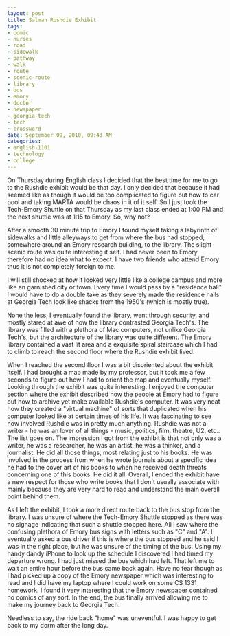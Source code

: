 ```yaml
--- 
layout: post
title: Salman Rushdie Exhibit
tags: 
- comic
- nurses
- road
- sidewalk
- pathway
- walk
- route
- scenic-route
- library
- bus
- emory
- doctor
- newspaper
- georgia-tech
- tech
- crossword
date: September 09, 2010, 09:43 AM
categories: 
- english-1101
- technology
- college
---
```

On Thursday during English class I decided that the best time for me to go to the Rushdie exhibit would be that day. I only decided that because it had seemed like as though it would be too complicated to figure out how to car pool and taking MARTA would be chaos in it of it self. So I just took the Tech-Emory Shuttle on that Thursday as my last class ended at 1:00 PM and the next shuttle was at 1:15 to Emory. So, why not?

After a smooth 30 minute trip to Emory I found myself taking a labyrinth of sidewalks and little alleyways to get from where the bus had stopped, somewhere around an Emory research building, to the library. The slight scenic route was quite interesting it self. I had never been to Emory therefore had no idea what to expect. I have two friends who attend Emory thus it is not completely foreign to me.

I will still shocked at how it looked very little like a college campus and more like an garnished city or town. Every time I would pass by a "residence hall" I would have to do a double take as they severely made the residence halls at Georgia Tech look like shacks from the 1950's (which is mostly true).

None the less, I eventually found the library, went through security, and mostly stared at awe of how the library contrasted Georgia Tech's. The library was filled with a plethora of Mac computers, not unlike Georgia Tech's, but the architecture of the library was quite different. The Emory library contained a vast lit area and a exquisite spiral staircase which I had to climb to reach the second floor where the Rushdie exhibit lived.

When I reached the second floor I was a bit disoriented about the exhibit itself. I had brought a map made by my professor, but it took me a few seconds to figure out how I had to orient the map and eventually myself. Looking through the exhibit was quite interesting. I enjoyed the computer section where the exhibit described how the people at Emory had to figure out how to archive yet make available Rushdie's computer. It was very neat how they created a "virtual machine" of sorts that duplicated when his computer looked like at certain times of his life. It was fascinating to see how involved Rushdie was in pretty much anything. Rushdie was not a writer - he was an lover of all things - music, politics, film, theatre, U2, etc.. The list goes on. The impression I got from the exhibit is that not only was a writer, he was a researcher, he was an artist, he was a thinker, and a journalist. He did all those things, most relating just to his books. He was involved in the process from when he wrote journals about a specific idea he had to the cover art of his books to when he received death threats concerning one of this books. He did it all. Overall, I ended the exhibit have a new respect for those who write books that I don't usually associate with mainly because they are very hard to read and understand the main overall point behind them.

As I left the exhibit, I took a more direct route back to the bus stop from the library. I was unsure of where the Tech-Emory Shuttle stopped as there was no signage indicating that such a shuttle stopped here. All I saw where the confusing plethora of Emory bus signs with letters such as "C" and "A". I eventually asked a bus driver if this is where the bus stopped and he said I was in the right place, but he was unsure of the timing of the bus. Using my handy dandy iPhone to look up the schedule I discovered I had timed my departure wrong. I had just missed the bus which had left. That left me to wait an entire hour before the bus came back again. Have no fear though as I had picked up a copy of the Emory newspaper which was interesting to read and I did have my laptop where I could work on some CS 1331 homework. I found it very interesting that the Emory newspaper contained no comics of any sort. In the end, the bus finally arrived allowing me to make my journey back to Georgia Tech.

Needless to say, the ride back "home" was uneventful. I was happy to get back to my dorm after the long day.
